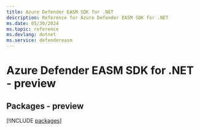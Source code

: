 ```yaml
---
title: Azure Defender EASM SDK for .NET
description: Reference for Azure Defender EASM SDK for .NET
ms.date: 05/30/2024
ms.topic: reference
ms.devlang: dotnet
ms.service: defendereasm
---
```

# Azure Defender EASM SDK for .NET - preview
## Packages - preview
[!INCLUDE [packages](defender-easm-index.md)]